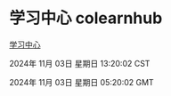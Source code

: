 # 学习中心 colearnhub
[学习中心](http://219.139.197.74:56308/colearnhub/)

2024年 11月 03日 星期日 13:20:02 CST

2024年 11月 03日 星期日 05:20:02 GMT
